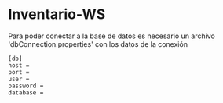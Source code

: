 # Inventario-WS

Para poder conectar a la base de datos es necesario un archivo 'dbConnection.properties'
con los datos de la conexión

```
[db]
host =
port =
user =
password =
database =
```
